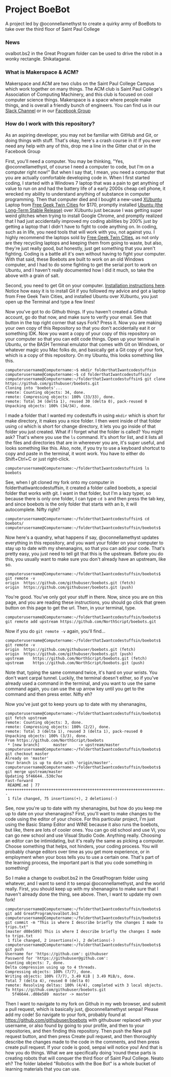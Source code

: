 # Project BoeBot
A project led by @oconnellamethyst to create a quirky army of BoeBots to take over the third floor of Saint Paul College

### News
ovalbot.bs2 in the Great Program folder can be used to drive the robot in a wonky rectangle. Shikataganai.

### What is Makerspace & ACM?
Makerspace and ACM are two clubs on the Saint Paul College Campus which work together on many things. The ACM club is Saint Paul College's Association of Computing Machinery, and this club is focused on cool computer science things. Makerspace is a space where people make things, and is overall a friendly bunch of engineers. You can find us in our [Slack Channel](spstem.slack.com) or in our [Facebook Group](https://www.facebook.com/groups/spcrobots/)

### How do I work with this repository?
As an aspiring developer, you may not be familiar with GitHub and Git, or doing things with stuff. That's okay, here's a crash course in it! If you ever need any help with any of this, drop me a line in the Gitter chat or in the Facebook Group

First, you'll need a computer. You may be thinking, "Yes, @oconnellamethyst, of course I need a computer to code, but I'm on a computer right now!" But when I say that, I mean, you need a computer that you are actually comfortable developing code in. When I first started coding, I started with a Windows 7 laptop that was a pain to get anything of value to run on and had the battery life of a early 2000s cheap cell phone, it wrecked my ability to understand anything of substance in computer programming. Then that computer died and I bought a new-used [XUbuntu](https://xubuntu.org/tour/) Laptop from [Free Geek Twin Cities](http://freegeektwincities.org/) for $170, promptly installed [Ubuntu (the Long-Term Stable Release)](https://www.ubuntu.com/download/desktop) over XUbuntu just because I was getting super weird glitches when trying to install Google Chrome, and promptly realized that I had just accidentally improved my coding abilities by 200% just by getting a laptop that I didn't have to fight to code anything on. In coding, such as in life, you need tools that will work with you, not against you. I highly recommend the laptops sold by [Free Geek Twin Cities](http://freegeektwincities.org/), as not only are they recycling laptops and keeping them from going to waste, but also, they're just really good, but honestly, just get something that you aren't fighting. Coding is a battle all it's own without having to fight your computer. With that said, these Boebots are built to work on an old Windows computer, and I had to do some fighting to get the serial port to work on Ubuntu, and I haven't really documented how I did it much, so take the above with a grain of salt.

Second, you need to get Git on your computer. [Installation instructions here](https://git-scm.com/book/en/v2/Getting-Started-Installing-Git). Notice how easy it is to install Git if you followed my advice and got a laptop from Free Geek Twin Cities, and installed Ubuntu over XUbuntu, you just open up the Terminal and type a few lines!

Now you've got to do Github things. If you haven't created a Github account, go do that now, and make sure to verify your email. See that button in the top right corner that says Fork? Press it. Now you are making your own copy of this Repository so that you don't accidentally eat it or something IDK. Now you want a copy of your copy of this repository on your computer so that you can edit code things. Open up your terminal in Ubuntu, or the BASH Terminal emulator that comes with Git on Windows, or whatever magic you Mac folks do, and basically get a Git copy of your fork, which is a copy of this repository. On my Ubuntu, this looks something like this.

```
computerusername@Computername:~$ mkdir folderthatIwantcodestuffsin
computerusername@Computername:~$ cd folderthatIwantcodestuffsin/
computerusername@Computername:~/folderthatIwantcodestuffsin$ git clone https://github.com/githubuser/boebots.git
Cloning into 'boebots'...
remote: Counting objects: 34, done.
remote: Compressing objects: 100% (33/33), done.
remote: Total 34 (delta 1), reused 30 (delta 0), pack-reused 0
Unpacking objects: 100% (34/34), done.
```

I made a folder that I wanted my codestuffs in using ```mkdir``` which is short for make directory, it makes you a nice folder. I then went inside of that folder using ```cd``` which is short for change directory, it lets you go inside of that folder you just created. What if I forget what the folder is called? You might ask? That's where you use the ```ls``` command. It's short for list, and it lists all the files and directories that are in whereever you are, it's super useful, and looks something like this. Also, note, if you try to use a keyboard shortcut to copy and paste in the terminal, it wont work. You have to either do Shift+Ctrl+C or just right-click.

```
computerusername@Computername:~/folderthatIwantcodestuffsin$ ls
boebots
```

See, when I git cloned my fork onto my computer in folderthatIwantcodestuffsin, it created a folder called boebots, a special folder that works with git. I want in that folder, but I'm a lazy typer, so because there is only one folder, I can type ```cd b``` and then press the tab key, and since boebots is the only folder that starts with an b, it will autocomplete. Nifty right?

```
computerusername@Computername:~/folderthatIwantcodestuffsin$ cd boebots/
computerusername@Computername:~/folderthatIwantcodestuffsin/boebots$ 
```

Now here's a quandry, what happens if say, @oconnellamethyst updates everything in this repository, and you want your folder on your computer to stay up to date with my shenanagins, so that you can add your code. That's pretty easy, you just need to tell git that this is the upstream. Before you do this, you usually want to make sure you don't already have an upstream, like so.

```
computerusername@Computername:~/folderthatIwantcodestuffsin/boebots$ git remote -v
origin	https://github.com/githubuser/boebots.git (fetch)
origin	https://github.com/githubuser/boebots.git (push)
```

You're good. You've only got your stuff in there. Now, since you are on this page, and you are reading these instructions, you should go click that green button on this page to get the url. Then, in your terminal, type.

```
computerusername@Computername:~/folderthatIwantcodestuffsin/boebots$ git remote add upstream https://github.com/NorthScript/boebots.git
```

Now if you do ```git remote -v``` again, you'll find...

```
computerusername@Computername:~/folderthatIwantcodestuffsin/boebots$ git remote -v
origin	https://github.com/githubuser/boebots.git (fetch)
origin	https://github.com/githubuser/boebots.git (push)
upstream	https://github.com/NorthScript/boebots.git (fetch)
upstream	https://github.com/NorthScript/boebots.git (push)
```

Note that, typing the same command twice, it's hard on your wrists. You don't want carpal tunnel. Luckily, the terminal doesn't either, so if you've already used a command in the terminal, and you want to use the same command again, you can use the up arrow key until you get to the command and then press enter. Nifty eh?

Now you've just got to keep yours up to date with my shenanagins, 

```
computerusername@Computername:~/folderthatIwantcodestuffsin/boebots$ git fetch upstream
remote: Counting objects: 3, done.
remote: Compressing objects: 100% (2/2), done.
remote: Total 3 (delta 1), reused 3 (delta 1), pack-reused 0
Unpacking objects: 100% (3/3), done.
From https://github.com/NorthScript/boebots
 * [new branch]      master     -> upstream/master
computerusername@Computername:~/folderthatIwantcodestuffsin/boebots$ git checkout master
Already on 'master'
Your branch is up to date with 'origin/master'.
computerusername@Computername:~/folderthatIwantcodestuffsin/boebots$ git merge upstream/master
Updating 5f46644..530c7ee
Fast-forward
 README.md | 77 +++++++++++++++++++++++++++++++++++++++++++++++++++++++++++++++++++++--
 1 file changed, 75 insertions(+), 2 deletions(-)
```

See, now you're up to date with my shenanagins, but how do you keep me up to date on your shenanagins? First, you'll want to make changes to the code using the editor of your choice. For this particular project, I'm just using the Basic Stamp Editor and WINE because it also runs the boebots, but like, there are lots of cooler ones. You can go old school and use Vi, you can go new school and use Visual Studio Code. Anything really. Choosing an editor can be intimidating, but it's really the same as picking a computer. Choose something that helps, not hinders, your coding process. You will probably change editors over time as you get more experience, or in employment when your boss tells you to use a certain one. That's part of the learning process, the important part is that you code something in something!

So I make a change to ovalbot.bs2 in the GreatProgram folder using whatever, and I want to send it to senpai @oconnellamethyst, and the world really. First, you should keep up with my shenanagins to make sure that I haven't already done the thing, see above. Then, I want to update my own fork!

```
computerusername@Computername:~/folderthatIwantcodestuffsin/boebots$ git add GreatProgram/ovalbot.bs2
computerusername@Computername:~/folderthatIwantcodestuffsin/boebots$ git commit -m "This is where I describe briefly the changes I made to trips.txt"
[master d08e589] This is where I describe briefly the changes I made to trips.txt
 1 file changed, 2 insertions(+), 2 deletions(-)
computerusername@Computername:~/folderthatIwantcodestuffsin/boebots$ git push
Username for 'https://github.com': githubuser
Password for 'https://githubuser@github.com':
Counting objects: 7, done.
Delta compression using up to 4 threads.
Compressing objects: 100% (7/7), done.
Writing objects: 100% (7/7), 3.49 KiB | 3.49 MiB/s, done.
Total 7 (delta 4), reused 0 (delta 0)
remote: Resolving deltas: 100% (4/4), completed with 3 local objects.
To https://github.com/githubuser/boebots.git
   5f46644..d08e589  master -> master
```

Then I want to navigate to my fork on Github in my web browser, and submit a pull request, which is basically just, @oconnellamethyst senpai! Please add my code! So navigate to your fork, probably found at https://github.com/githubuser/boebots with githubuser replaced with your username, or also found by going to your profile, and then to your repositories, and then finding this repository. Then push the New pull request button, and then press Create pull request, and then thoroughly describe the changes made to the code in the comments, and then press create pull request. If your code is good, senpai will notice you! And that is how you do things. What we are specifically doing 'round these parts is creating robots that will conquer the third floor of Saint Paul College. Neato eh? The folder labeled "Robotics with the Boe Bot" is a whole bucket of learning materials that you can use.
